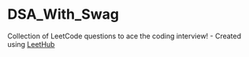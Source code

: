 # DSA_With_Swag
Collection of LeetCode questions to ace the coding interview! - Created using [LeetHub](https://github.com/QasimWani/LeetHub)
